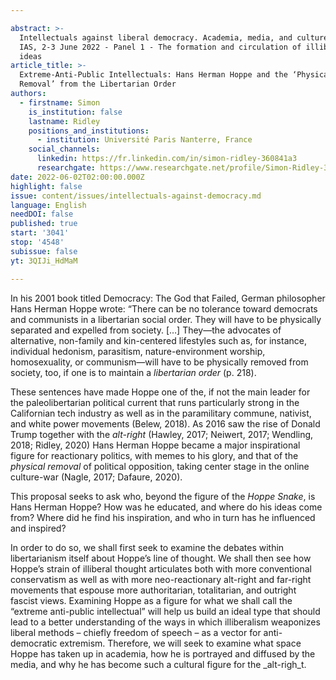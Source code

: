 ```yaml
---

abstract: >-
  Intellectuals against liberal democracy. Academia, media, and culture, Paris
  IAS, 2-3 June 2022 - Panel 1 - The formation and circulation of illiberal
  ideas
article_title: >-
  Extreme-Anti-Public Intellectuals: Hans Herman Hoppe and the ‘Physical
  Removal’ from the Libertarian Order
authors:
  - firstname: Simon
    is_institution: false
    lastname: Ridley
    positions_and_institutions:
      - institution: Université Paris Nanterre, France
    social_channels:
      linkedin: https://fr.linkedin.com/in/simon-ridley-360841a3
      researchgate: https://www.researchgate.net/profile/Simon-Ridley-3
date: 2022-06-02T02:00:00.000Z
highlight: false
issue: content/issues/intellectuals-against-democracy.md
language: English
needDOI: false
published: true
start: '3041'
stop: '4548'
subissue: false
yt: 3QIJi_HdMaM

---
```



In his 2001 book titled Democracy: The God that Failed, German philosopher Hans Herman Hoppe wrote: “There can be no tolerance toward democrats and communists in a libertarian social order. They will have to be physically separated and expelled from society. \[…\] They—the advocates of alternative, non-family and kin-centered lifestyles such as, for instance, individual hedonism, parasitism, nature-environment worship, homosexuality, or communism—will have to be physically removed from society, too, if one is to maintain a _libertarian order_ (p. 218).

These sentences have made Hoppe one of the, if not the main leader for the paleolibertarian political current that runs particularly strong in the Californian tech industry as well as in the paramilitary commune, nativist, and white power movements (Belew, 2018). As 2016 saw the rise of Donald Trump together with the _alt-right_ (Hawley, 2017; Neiwert, 2017; Wendling, 2018; Ridley, 2020) Hans Herman Hoppe became a major inspirational figure for reactionary politics, with memes to his glory, and that of the _physical removal_ of political opposition, taking center stage in the online culture-war (Nagle, 2017; Dafaure, 2020).

This proposal seeks to ask who, beyond the figure of the _Hoppe Snake_, is Hans Herman Hoppe? How was he educated, and where do his ideas come from? Where did he find his inspiration, and who in turn has he influenced and inspired?

In order to do so, we shall first seek to examine the debates within libertarianism itself about Hoppe’s line of thought. We shall then see how Hoppe’s strain of illiberal thought articulates both with more conventional conservatism as well as with more neo-reactionary alt-right and far-right movements that espouse more authoritarian, totalitarian, and outright fascist views. Examining Hoppe as a figure for what we shall call the “extreme anti-public intellectual” will help us build an ideal type that should lead to a better understanding of the ways in which illiberalism weaponizes liberal methods – chiefly freedom of speech – as a vector for anti-democratic extremism. Therefore, we will seek to examine what space Hoppe has taken up in academia, how he is portrayed and diffused by the media, and why he has become such a cultural figure for the _alt-righ_t.

<Youtube yt="3QIJi_HdMaM" caption="Extreme-Anti-Public Intellectuals: Hans Herman Hoppe and the ‘Physical Removal’ from the Libertarian Order" start="3041" stop="4548"></Youtube>